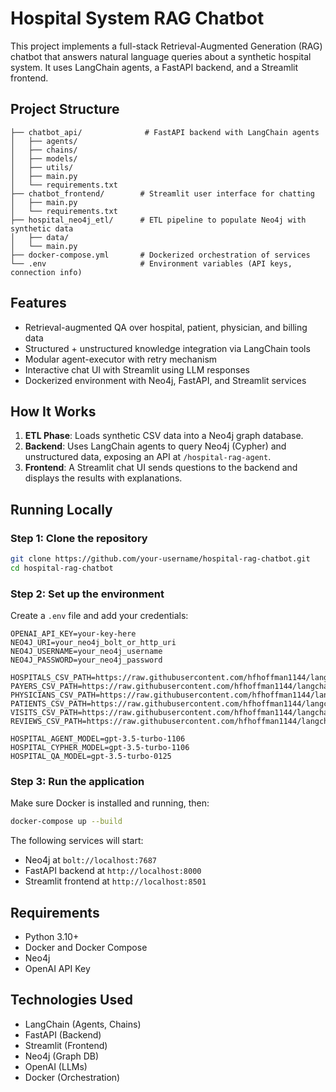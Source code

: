 # Hospital System RAG Chatbot

This project implements a full-stack Retrieval-Augmented Generation (RAG) chatbot that answers natural language queries about a synthetic hospital system. It uses LangChain agents, a FastAPI backend, and a Streamlit frontend.

## Project Structure

```
├── chatbot_api/              # FastAPI backend with LangChain agents
│   ├── agents/
│   ├── chains/
│   ├── models/
│   ├── utils/
│   ├── main.py
│   └── requirements.txt
├── chatbot_frontend/        # Streamlit user interface for chatting
│   ├── main.py
│   └── requirements.txt
├── hospital_neo4j_etl/      # ETL pipeline to populate Neo4j with synthetic data
│   ├── data/
│   └── main.py
├── docker-compose.yml       # Dockerized orchestration of services
└── .env                     # Environment variables (API keys, connection info)
```

## Features

- Retrieval-augmented QA over hospital, patient, physician, and billing data
- Structured + unstructured knowledge integration via LangChain tools
- Modular agent-executor with retry mechanism
- Interactive chat UI with Streamlit using LLM responses
- Dockerized environment with Neo4j, FastAPI, and Streamlit services

## How It Works

1. **ETL Phase**: Loads synthetic CSV data into a Neo4j graph database.
2. **Backend**: Uses LangChain agents to query Neo4j (Cypher) and unstructured data, exposing an API at `/hospital-rag-agent`.
3. **Frontend**: A Streamlit chat UI sends questions to the backend and displays the results with explanations.

## Running Locally

### Step 1: Clone the repository

```bash
git clone https://github.com/your-username/hospital-rag-chatbot.git
cd hospital-rag-chatbot
```

### Step 2: Set up the environment

Create a `.env` file and add your credentials:

```
OPENAI_API_KEY=your-key-here
NEO4J_URI=your_neo4j_bolt_or_http_uri
NEO4J_USERNAME=your_neo4j_username
NEO4J_PASSWORD=your_neo4j_password

HOSPITALS_CSV_PATH=https://raw.githubusercontent.com/hfhoffman1144/langchain_neo4j_rag_app/main/data/hospitals.csv
PAYERS_CSV_PATH=https://raw.githubusercontent.com/hfhoffman1144/langchain_neo4j_rag_app/main/data/payers.csv
PHYSICIANS_CSV_PATH=https://raw.githubusercontent.com/hfhoffman1144/langchain_neo4j_rag_app/main/data/physicians.csv
PATIENTS_CSV_PATH=https://raw.githubusercontent.com/hfhoffman1144/langchain_neo4j_rag_app/main/data/patients.csv
VISITS_CSV_PATH=https://raw.githubusercontent.com/hfhoffman1144/langchain_neo4j_rag_app/main/data/visits.csv
REVIEWS_CSV_PATH=https://raw.githubusercontent.com/hfhoffman1144/langchain_neo4j_rag_app/main/data/reviews.csv

HOSPITAL_AGENT_MODEL=gpt-3.5-turbo-1106
HOSPITAL_CYPHER_MODEL=gpt-3.5-turbo-1106
HOSPITAL_QA_MODEL=gpt-3.5-turbo-0125

```
### Step 3: Run the application

Make sure Docker is installed and running, then:

```bash
docker-compose up --build
```

The following services will start:
- Neo4j at `bolt://localhost:7687`
- FastAPI backend at `http://localhost:8000`
- Streamlit frontend at `http://localhost:8501`



## Requirements

- Python 3.10+
- Docker and Docker Compose
- Neo4j
- OpenAI API Key

## Technologies Used

- LangChain (Agents, Chains)
- FastAPI (Backend)
- Streamlit (Frontend)
- Neo4j (Graph DB)
- OpenAI (LLMs)
- Docker (Orchestration)

